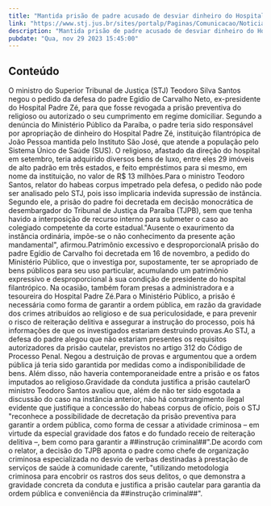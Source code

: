 ```yaml
---
title: "Mantida prisão de padre acusado de desviar dinheiro do Hospital Padre Zé, em João Pessoa"
link: "https://www.stj.jus.br/sites/portalp/Paginas/Comunicacao/Noticias/2023/29112023-Mantida-prisao-de-padre-acusado-de-desviar-dinheiro-do-Hospital-Padre-Ze--em-Joao-Pessoa.aspx"
description: "Mantida prisão de padre acusado de desviar dinheiro do Hospital Padre Zé, em João Pessoa"
pubdate: "Qua, nov 29 2023 15:45:00"
---
```


## Conteúdo

O ministro do Superior Tribunal de Justiça (STJ) Teodoro Silva Santos negou o pedido da defesa do padre Egídio de Carvalho Neto, ex-presidente do Hospital Padre Zé, para que fosse revogada a prisão preventiva do religioso ou autorizado o seu cumprimento em regime domiciliar. Segundo a denúncia do Ministério Público da Paraíba, o padre teria sido responsável por apropriação de dinheiro do Hospital Padre Zé, instituição filantrópica de João Pessoa mantida pelo Instituto São José, que atende a população pelo Sistema Único de Saúde (SUS). O religioso, afastado da direção do hospital em setembro, teria adquirido diversos bens de luxo, entre eles 29 imóveis de alto padrão em três estados, e feito empréstimos para si mesmo, em nome da instituição, no valor de R$ 13 milhões.Para o ministro Teodoro Santos, relator do habeas corpus impetrado pela defesa, o pedido não pode ser analisado pelo STJ, pois isso implicaria indevida supressão de instância. Segundo ele, a prisão do padre foi decretada em decisão monocrática de desembargador do Tribunal de Justiça da Paraíba (TJPB), sem que tenha havido a interposição de recurso interno para submeter o caso ao colegiado competente da corte estadual."Ausente o exaurimento da instância ordinária, impõe-se o não conhecimento da presente ação mandamental", afirmou.Patrimônio excessivo e desproporcionalA prisão do padre Egídio de Carvalho foi decretada em 16 de novembro, a pedido do Ministério Público, que o investiga por, supostamente, ter se apropriado de bens públicos para seu uso particular, acumulando um patrimônio expressivo e desproporcional à sua condição de presidente do hospital filantrópico. Na ocasião, também foram presas a administradora e a tesoureira do Hospital Padre Zé.Para o Ministério Público, a prisão é necessária como forma de garantir a ordem pública, em razão da gravidade dos crimes atribuídos ao religioso e de sua periculosidade, e para prevenir o risco de reiteração delitiva e assegurar a instrução do processo, pois há informações de que os investigados estariam destruindo provas.Ao STJ, a defesa do padre alegou que não estariam presentes os requisitos autorizadores da prisão cautelar, previstos no artigo 312 do Código de Processo Penal. Negou a destruição de provas e argumentou que a ordem pública já teria sido garantida por medidas como a indisponibilidade de bens. Além disso, não haveria contemporaneidade entre a prisão e os fatos imputados ao religioso.Gravidade da conduta justifica a prisão cautelarO ministro Teodoro Santos avaliou que, além de não ter sido esgotada a discussão do caso na instância anterior, não há constrangimento ilegal evidente que justifique a concessão do habeas corpus de ofício, pois o STJ "reconhece a possibilidade de decretação da prisão preventiva para garantir a ordem pública, como forma de cessar a atividade criminosa – em virtude da especial gravidade dos fatos e do fundado receio de reiteração delitiva –, bem como para garantir a ##instrução criminal##".De acordo com o relator, a decisão do TJPB aponta o padre como chefe de organização criminosa especializada no desvio de verbas destinadas à prestação de serviços de saúde à comunidade carente, "utilizando metodologia criminosa para encobrir os rastros dos seus delitos, o que demonstra a gravidade concreta da conduta e justifica a prisão cautelar para garantia da ordem pública e conveniência da ##instrução criminal##".
